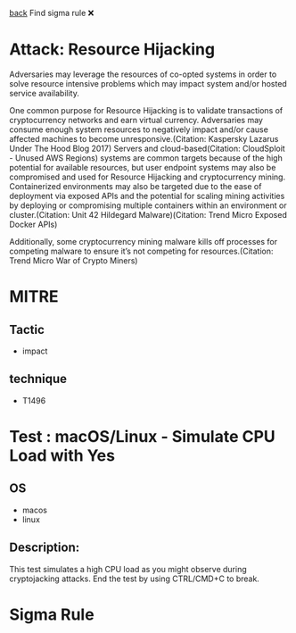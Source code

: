 
[back](../index.md)
Find sigma rule :x: 

# Attack: Resource Hijacking 

Adversaries may leverage the resources of co-opted systems in order to solve resource intensive problems which may impact system and/or hosted service availability. 

One common purpose for Resource Hijacking is to validate transactions of cryptocurrency networks and earn virtual currency. Adversaries may consume enough system resources to negatively impact and/or cause affected machines to become unresponsive.(Citation: Kaspersky Lazarus Under The Hood Blog 2017) Servers and cloud-based(Citation: CloudSploit - Unused AWS Regions) systems are common targets because of the high potential for available resources, but user endpoint systems may also be compromised and used for Resource Hijacking and cryptocurrency mining. Containerized environments may also be targeted due to the ease of deployment via exposed APIs and the potential for scaling mining activities by deploying or compromising multiple containers within an environment or cluster.(Citation: Unit 42 Hildegard Malware)(Citation: Trend Micro Exposed Docker APIs)

Additionally, some cryptocurrency mining malware kills off processes for competing malware to ensure it’s not competing for resources.(Citation: Trend Micro War of Crypto Miners)

# MITRE
## Tactic
  - impact


## technique
  - T1496


# Test : macOS/Linux - Simulate CPU Load with Yes
## OS
  - macos
  - linux


## Description:
This test simulates a high CPU load as you might observe during cryptojacking attacks.
End the test by using CTRL/CMD+C to break.


# Sigma Rule

